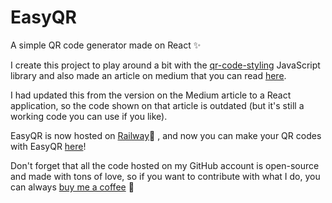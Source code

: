 # EasyQR

A simple QR code generator made on React ✨

I create this project to play around a bit with the [qr-code-styling](https://github.com/kozakdenys/qr-code-styling) JavaScript library and also made an article on medium that you can read [here](https://medium.com/@facucarbonel_97514/how-to-create-a-qr-generator-using-javascript-4b5ce1b6ec27).

I had updated this from the version on the Medium article to a React application, so the code shown on that article is outdated (but it's still a working code you can use if you like).

EasyQR is now hosted on [Railway](https://railway.app?referralCode=TaMRb-)🚆 , and now you can make your QR codes with EasyQR [here](https://easyqr-production.up.railway.app)!

Don't forget that all the code hosted on my GitHub account is open-source and made with tons of love, so if you want to contribute with what I do, you can always [buy me a coffee](https://buymeacoffee.com/F2BEAR) 💖
